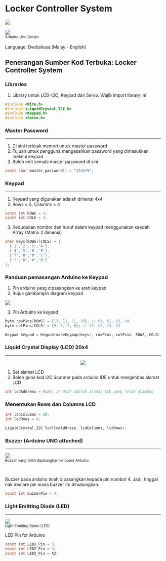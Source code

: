 # Locker Controller System

<img src="./images/main.jpg" /><br/><br/>
<img src="./images/arduino_uno_durian.png" />
<br/>
<small>Arduino Uno Durian</small>
<br/>
<br/>
Language: Dwibahasa (Malay - English)

## Penerangan Sumber Kod Terbuka: Locker Controller System

### Libraries

1. Library untuk LCD-I2C, Keypad dan Servo. Wajib import library ini
```c
#include <Wire.h>
#include <LiquidCrystal_I2C.h>
#include <Keypad.h>
#include <Servo.h>
```

### Master Password
---
1. Di sini terletak memori untuk master password
2. Tujuan untuk pengguna mengesahkan password yang dimasukkan melalui keypad
3. Boleh edit semula master password di sini

```c
const char master_password[] = "134679";
```

### Keypad
---
1. Keypad yang digunakan adalah dimensi 4x4
2. Rows = 4, Columns = 4

```c
const int ROWS = 4;
const int COLS = 4;
```

3. Kedudukan nombor dan huruf dalam keypad menggunakan kaedah Array (Matrix 2 dimensi)
```c
char keys[ROWS][COLS] = {
  {'1','2','3','A'},
  {'4','5','6','B'},
  {'7','8','9','C'},
  {'*','0','#','D'}
};
```

### Panduan pemasangan Arduino ke Keypad
1. Pin arduino yang dipasangkan ke arah keypad
2. Rujuk gambarajah diagram keypad

<img src="./images/keypad.png"></img>

3. Pin Arduino ke keypad
```c
byte rowPins[ROWS] = {13, 12, 11, 10}; // R1, R2, R3, R4
byte colPins[COLS] = {9, 8, 7, 6}; // C1, C2, C3, C4

Keypad keypad = Keypad(makeKeymap(keys), rowPins, colPins, ROWS, COLS);
```

### Liquid Crystal Display (LCD) 20x4
---
<center>
<img src="./images/lcd.png" />
</center>

1. Set alamat LCD
2. Boleh guna kod I2C Scanner pada arduino IDE untuk mengimbas alamat LCD
```c
int lcdAddress = 0x27; // 0x27 adalah alamat LCD yang telah diimbas
```

### Menentukan Rows dan Columns LCD
```c
int lcdColumns = 20;
int lcdRows = 4;

LiquidCrystal_I2C lcd(lcdAddress, lcdColumns, lcdRows);
```

### Buzzer (Arduino UNO attached)
---

<img src="./images/buzzer.png" /><br/>
<small>Buzzer yang telah dipasangkan ke board Arduino</small>

<br/>

Buzzer pada arduino telah dipasangkan kepada pin nombor 4. Jadi, tinggal nak declare pin mana buzzer itu dihubungkan.

```c
const int buzzerPin = 4;
```

### Light Emitting Diode (LED)
---

<img src="./images/LED.jpg" />
<br/>
<small>Light Emitting Diode (LED)</small>

LED Pin for Arduino

```c
const int LED1_Pin = 5;
const int LED2_Pin = 3;
const int LED3_Pin = A2;
```

